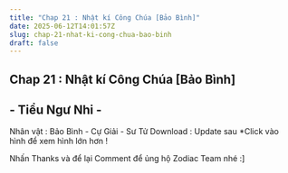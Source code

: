 ```yaml
---
title: "Chap 21 : Nhật kí Công Chúa [Bảo Bình]"
date: 2025-06-12T14:01:57Z
slug: chap-21-nhat-ki-cong-chua-bao-binh
draft: false
---
```


## Chap 21 : Nhật kí Công Chúa [Bảo Bình]

## - Tiểu Ngư Nhi -

Nhân vật : Bảo Bình - Cự Giải - Sư Tử
Download : Update sau
*Click vào hình để xem hình lớn hơn !
 

 

 

 

 

 

 

 

 

 

 

 

 

 

 
Nhấn Thanks và để lại Comment để ủng hộ Zodiac Team nhé :]